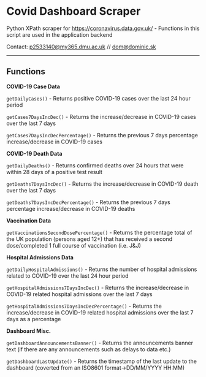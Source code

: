 # Covid Dashboard Scraper

Python XPath scraper for https://coronavirus.data.gov.uk/ - Functions in this script are used in the application backend

Contact: p2533140@my365.dmu.ac.uk // dom@dominic.sk

***

## Functions

**COVID-19 Case Data**

`getDailyCases()` - Returns positive COVID-19 cases over the last 24 hour period

`getCases7DaysIncDec()` - Returns the increase/decrease in COVID-19 cases over the last 7 days

`getCases7DaysIncDecPercentage()` - Returns the previous 7 days percentage increase/decrease in COVID-19 cases

**COVID-19 Death Data**

`getDailyDeaths()` - Returns confirmed deaths over 24 hours that were within 28 days of a positive test result

`getDeaths7DaysIncDec()` - Returns the increase/decrease in COVID-19 death over the last 7 days

`getDeaths7DaysIncDecPercentage()` - Returns the previous 7 days percentage increase/decrease in COVID-19 deaths

**Vaccination Data**

`getVaccinationsSecondDosePercentage()` - Returns the percentage total of the UK population (persons aged 12+) that has received a second dose/completed 1 full course of vaccination (i.e. J&J)

**Hospital Admissions Data**

`getDailyHospitalAdmissions()` - Returns the number of hospital admissions related to COVID-19 over the last 24 hour period

`getHospitalAdmissions7DaysIncDec()` - Returns the increase/decrease in COVID-19 related hospital admissions over the last 7 days

`getHospitalAdmissions7DaysIncDecPercentage()` - Returns the increase/decrease in COVID-19 related hospital admissions over the last 7 days as a percentage

**Dashboard Misc.**

`getDashboardAnnouncementsBanner()` - Returns the announcements banner text (if there are any announcements such as delays to data etc.)

`getDashboardLastUpdate()` - Returns the timestamp of the last update to the dashboard (coverted from an ISO8601 format->DD/MM/YYYY HH:MM)